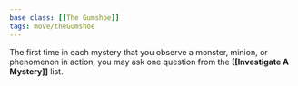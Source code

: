 ```yaml
---
base class: [[The Gumshoe]]
tags: move/theGumshoe
---
```

The first time in each mystery that you observe a monster, minion, or phenomenon in action, you may ask one question from the **[[Investigate A Mystery]]** list.
